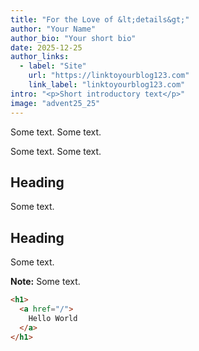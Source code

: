 ```yaml
---
title: "For the Love of &lt;details&gt;"
author: "Your Name"
author_bio: "Your short bio"
date: 2025-12-25
author_links:
  - label: "Site"
    url: "https://linktoyourblog123.com"
    link_label: "linktoyourblog123.com"
intro: "<p>Short introductory text</p>"
image: "advent25_25"
---
```

Some text.
Some text.

Some text. Some text.

## Heading

Some text.

## Heading

Some text.


<p class="highlight"><strong>Note:</strong> Some text.</p>

```html
<h1> 
  <a href="/">
    Hello World
  </a>
</h1>
```
